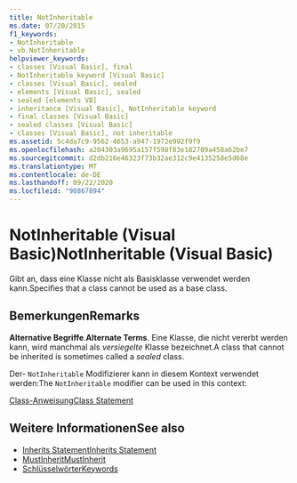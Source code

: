 ```yaml
---
title: NotInheritable
ms.date: 07/20/2015
f1_keywords:
- NotInheritable
- vb.NotInheritable
helpviewer_keywords:
- classes [Visual Basic], final
- NotInheritable keyword [Visual Basic]
- classes [Visual Basic], sealed
- elements [Visual Basic], sealed
- sealed [elements VB]
- inheritance [Visual Basic], NotInheritable keyword
- final classes [Visual Basic]
- sealed classes [Visual Basic]
- classes [Visual Basic], not inheritable
ms.assetid: 5c4da7c9-9562-4653-a947-1972e992f9f9
ms.openlocfilehash: a204303a9695a157f598f83e182709a458a62be7
ms.sourcegitcommit: d2db216e46323f73b32ae312c9e4135258e5d68e
ms.translationtype: MT
ms.contentlocale: de-DE
ms.lasthandoff: 09/22/2020
ms.locfileid: "90867894"
---
```

# <a name="notinheritable-visual-basic"></a><span data-ttu-id="a8119-102">NotInheritable (Visual Basic)</span><span class="sxs-lookup"><span data-stu-id="a8119-102">NotInheritable (Visual Basic)</span></span>

<span data-ttu-id="a8119-103">Gibt an, dass eine Klasse nicht als Basisklasse verwendet werden kann.</span><span class="sxs-lookup"><span data-stu-id="a8119-103">Specifies that a class cannot be used as a base class.</span></span>  
  
## <a name="remarks"></a><span data-ttu-id="a8119-104">Bemerkungen</span><span class="sxs-lookup"><span data-stu-id="a8119-104">Remarks</span></span>  

 <span data-ttu-id="a8119-105">**Alternative Begriffe**.</span><span class="sxs-lookup"><span data-stu-id="a8119-105">**Alternate Terms**.</span></span> <span data-ttu-id="a8119-106">Eine Klasse, die nicht vererbt werden kann, wird manchmal als *versiegelte* Klasse bezeichnet.</span><span class="sxs-lookup"><span data-stu-id="a8119-106">A class that cannot be inherited is sometimes called a *sealed* class.</span></span>  
  
 <span data-ttu-id="a8119-107">Der- `NotInheritable` Modifizierer kann in diesem Kontext verwendet werden:</span><span class="sxs-lookup"><span data-stu-id="a8119-107">The `NotInheritable` modifier can be used in this context:</span></span>  
  
 [<span data-ttu-id="a8119-108">Class-Anweisung</span><span class="sxs-lookup"><span data-stu-id="a8119-108">Class Statement</span></span>](../statements/class-statement.md)  
  
## <a name="see-also"></a><span data-ttu-id="a8119-109">Weitere Informationen</span><span class="sxs-lookup"><span data-stu-id="a8119-109">See also</span></span>

- [<span data-ttu-id="a8119-110">Inherits Statement</span><span class="sxs-lookup"><span data-stu-id="a8119-110">Inherits Statement</span></span>](../statements/inherits-statement.md)
- [<span data-ttu-id="a8119-111">MustInherit</span><span class="sxs-lookup"><span data-stu-id="a8119-111">MustInherit</span></span>](mustinherit.md)
- [<span data-ttu-id="a8119-112">Schlüsselwörter</span><span class="sxs-lookup"><span data-stu-id="a8119-112">Keywords</span></span>](../keywords/index.md)
